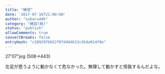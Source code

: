 ```yaml
---
title: "練習"
date: '2017-07-16T21:00:00'
author: "subaru44k"
category: "練習(弱)"
status: "publish"
allowComments: true
convertBreaks: false
entryHash: "c10929fbb52f07d484613c45da914f8e"
---
```

27'07"jog
(508→443)

左足が思うように動かなくて危なかった。無理して動かすと怪我するんだよな。
